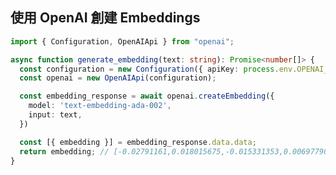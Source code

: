 ## <carbon-3d-print-mesh /> 使用 OpenAI 創建 Embeddings <!-- Create embeddings using OpenAI -->

```ts {all|1,4-5|7-10|13|all}
import { Configuration, OpenAIApi } from "openai";

async function generate_embedding(text: string): Promise<number[]> {
  const configuration = new Configuration({ apiKey: process.env.OPENAI_API_KEY });
  const openai = new OpenAIApi(configuration);

  const embedding_response = await openai.createEmbedding({
    model: 'text-embedding-ada-002',
    input: text,
  })

  const [{ embedding }] = embedding_response.data.data;
  return embedding; // [-0.02791161,0.018015675,-0.015331353,0.0069779027,0.00460408,0.018162578,-0.013808901, ...]
}
```

<!--
(click each bullet)
- 使用你的 API 密鑰初始化 OpenAIApi
- 把字符串 (zìfú chuàn) 發送到 OpenAI
- 接收 embedding (OpenAI 的 embeddings 有 1536 個維度/方面)
- 請注意，這些代碼示例沒有導入(dǎorù)和錯誤捕獲(bǔhuò)，讓我比較容易給大家解釋，但然後請閱讀源代碼, 它有導入和錯誤捕獲。

1. Init OpenAIApi using your API key
2. Send the string to OpenAI
3. Receive back the embedding, an array with values between -1 and 1 for each of the 1536 dimensions that OpenAI uses in their embeddings.
- Note that I've left out all imports and error catching in my code samples to make it easier to display on screen and explain, but please read the source code to find the imports and make sure to catch errors.  
-->